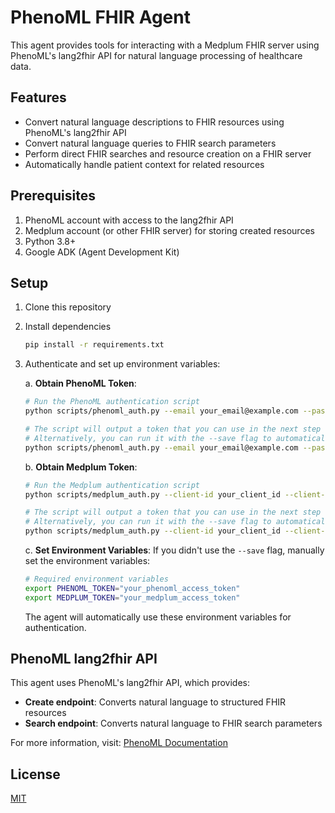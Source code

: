 # PhenoML FHIR Agent

This agent provides tools for interacting with a Medplum FHIR server using PhenoML's lang2fhir API for natural language processing of healthcare data.

## Features

- Convert natural language descriptions to FHIR resources using PhenoML's lang2fhir API
- Convert natural language queries to FHIR search parameters
- Perform direct FHIR searches and resource creation on a FHIR server
- Automatically handle patient context for related resources

## Prerequisites

1. PhenoML account with access to the lang2fhir API
2. Medplum account (or other FHIR server) for storing created resources
3. Python 3.8+
4. Google ADK (Agent Development Kit)

## Setup

1. Clone this repository

2. Install dependencies
   ```bash
   pip install -r requirements.txt
   ```

3. Authenticate and set up environment variables:

   a. **Obtain PhenoML Token**:
   ```bash
   # Run the PhenoML authentication script
   python scripts/phenoml_auth.py --email your_email@example.com --password your_password
   
   # The script will output a token that you can use in the next step
   # Alternatively, you can run it with the --save flag to automatically save to .env
   python scripts/phenoml_auth.py --email your_email@example.com --password your_password --save
   ```

   b. **Obtain Medplum Token**:
   ```bash
   # Run the Medplum authentication script
   python scripts/medplum_auth.py --client-id your_client_id --client-secret your_client_secret
   
   # The script will output a token that you can use in the next step
   # Alternatively, you can run it with the --save flag to automatically save to .env
   python scripts/medplum_auth.py --client-id your_client_id --client-secret your_client_secret --save
   ```

   c. **Set Environment Variables**:
   If you didn't use the `--save` flag, manually set the environment variables:
   ```bash
   # Required environment variables
   export PHENOML_TOKEN="your_phenoml_access_token" 
   export MEDPLUM_TOKEN="your_medplum_access_token"
   ```

   The agent will automatically use these environment variables for authentication.


## PhenoML lang2fhir API

This agent uses PhenoML's lang2fhir API, which provides:

- **Create endpoint**: Converts natural language to structured FHIR resources
- **Search endpoint**: Converts natural language to FHIR search parameters

For more information, visit: [PhenoML Documentation](https://developer.pheno.ml)

## License

[MIT](LICENSE) 
